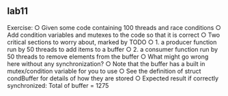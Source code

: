 ## lab11

Exercise:
○ Given some code containing 100 threads and race conditions
○ Add condition variables and mutexes to the code so that it is correct
○ Two critical sections to worry about, marked by TODO
○ 1. a producer function run by 50 threads to add items to a buffer
○ 2. a consumer function run by 50 threads to remove elements from the buffer
○ What might go wrong here without any synchronization?
○ Note that the buffer has a built in mutex/condition variable for you to use
○ See the definition of struct condBuffer for details of how they are stored
○ Expected result if correctly synchronized: Total of buffer = 1275

